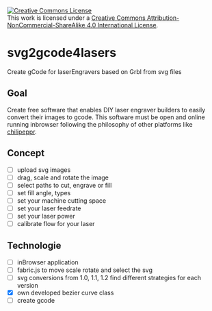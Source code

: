 <a rel="license" href="http://creativecommons.org/licenses/by-nc-sa/4.0/"><img alt="Creative Commons License" style="border-width:0" src="https://i.creativecommons.org/l/by-nc-sa/4.0/88x31.png" /></a><br />This work is licensed under a <a rel="license" href="http://creativecommons.org/licenses/by-nc-sa/4.0/">Creative Commons Attribution-NonCommercial-ShareAlike 4.0 International License</a>.

# svg2gcode4lasers
Create gCode for laserEngravers based on Grbl from svg files

## Goal
Create free software that enables DIY laser engraver builders to easily convert their images to gcode. This software must be open and online running inbrowser following the philosophy of other platforms like <a href="http://www.chilipeppr.com/grbl" target="_blank">chilipeppr</a>.  

## Concept
- [ ] upload svg images
- [ ] drag, scale and rotate the image
- [ ] select paths to cut, engrave or fill
- [ ] set fill angle, types
- [ ] set your machine cutting space
- [ ] set your laser feedrate
- [ ] set your laser power
- [ ] calibrate flow for your laser

## Technologie
- [ ] inBrowser application
- [ ] fabric.js to move scale rotate and select the svg
- [ ] svg conversions from 1.0, 1.1, 1.2 find different strategies for each version
- [x] own developed bezier curve class
- [ ] create gcode
